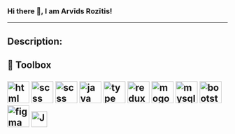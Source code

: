 ### Hi there 👋, I am Arvīds Rozītis!
---
Description: 
---
🧰 Toolbox
<br/>
<br/>
<img src="https://cdn.worldvectorlogo.com/logos/html-1.svg" alt="html logo" width="50" height="50"/>
<img src="https://cdn.worldvectorlogo.com/logos/css-3.svg" alt="scss logo" width="50" height="50"/>
<img src="https://cdn.worldvectorlogo.com/logos/sass-1.svg" alt="scss logo" width="50" height="50"/>
<img src="https://cdn.worldvectorlogo.com/logos/logo-javascript.svg" alt="java script logo" width="50" height="50"/>
<img src="https://cdn.worldvectorlogo.com/logos/typescript.svg" alt="type script logo" width="50" height="50"/>
<img src="https://cdn.worldvectorlogo.com/logos/redux.svg" alt="redux logo" width="50" height="50"/>
<img src="https://cdn.worldvectorlogo.com/logos/mongodb-icon-1.svg" alt="mogodb logo" width="50" height="50"/>
<img src="https://cdn.worldvectorlogo.com/logos/mysql-6.svg" alt="mysql logo" width="50" height="50"/>
<img src="https://cdn.worldvectorlogo.com/logos/bootstrap-5-1.svg" alt="bootstrap logo" width="50" height="50"/>
<img src="https://raw.githubusercontent.com/danielcranney/readme-generator/main/public/icons/skills/figma-colored.svg" alt="figma logo" height="50" width="50"/>
<a href="https://developer.mozilla.org/en-US/docs/Web/JavaScript" target="_blank" rel="noreferrer"><img src="https://raw.githubusercontent.com/danielcranney/readme-generator/main/public/icons/skills/javascript-colored.svg" width="36" height="36" alt="JavaScript" /></a>
---

<!--
**ArvidsRozitis/ArvidsRozitis** is a ✨ _special_ ✨ repository because its `README.md` (this file) appears on your GitHub profile.


Here are some ideas to get you started:

- 🔭 I’m currently working on ...
- 🌱 I’m currently learning ...
- 👯 I’m looking to collaborate on ...
- 🤔 I’m looking for help with ...
- 💬 Ask me about ...
- 📫 How to reach me: ...
- 😄 Pronouns: ...
- ⚡ Fun fact: ...
-->
